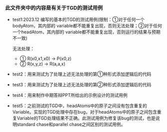 ### 此文件夹中的内容是有关于TGD的测试用例

- test1:2023.12 编写的基本的TGD的测试用例(限制：①对于任何一个bodyAtom，其内部的 variable都不能重复出现，否则无法处理；②对于任何一个headAtom，其内部的 variable都不能重复出现，否则运行的结果与预期不一致)

  无法处理：

  - ① R(x0,x1,x0) -> P(x0,z)
  - ② R(x,y,z) -> R(a,a,x)

- test2：用来测试为了处理上述无法处理的第①种形式添加逻辑后的代码  

- test3：用来测试为了处理上述无法处理的第②种形式添加逻辑后的代码

- test4：用来制作中期答辩PPT所给出的示例设计的测试用例

- test5：之前测试的TGD中，headAtoms中的原子之间没有包含重复的Variable。实现的TGD处理中存在bug，对于headAtoms中的原子之间包含重复Variable的TGD处理结果不正确。此测试用例为修复该bug的测试，也是说明standard chase和parallel chase之间区别的测试用例。
